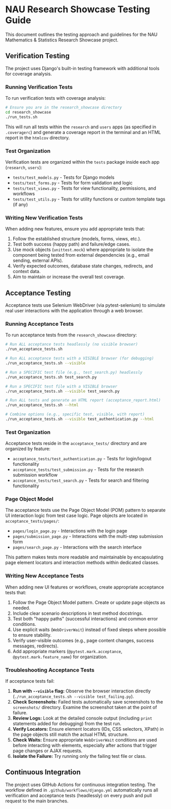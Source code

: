 # NAU Research Showcase Testing Guide

This document outlines the testing approach and guidelines for the NAU Mathematics & Statistics Research Showcase project.

## Verification Testing

The project uses Django's built-in testing framework with additional tools for coverage analysis.

### Running Verification Tests

To run verification tests with coverage analysis:

```bash
# Ensure you are in the research_showcase directory
cd research_showcase 
./run_tests.sh
```

This will run all tests within the `research` and `users` apps (as specified in `.coveragerc`) and generate a coverage report in the terminal and an HTML report in the `htmlcov` directory.

### Test Organization

Verification tests are organized within the `tests` package inside each app (`research`, `users`):

- `tests/test_models.py` - Tests for Django models
- `tests/test_forms.py` - Tests for form validation and logic
- `tests/test_views.py` - Tests for view functionality, permissions, and workflows
- `tests/test_utils.py` - Tests for utility functions or custom template tags (if any)

### Writing New Verification Tests

When adding new features, ensure you add appropriate tests that:

1. Follow the established structure (models, forms, views, etc.).
2. Test both success (happy path) and failure/edge cases.
3. Use mock objects (`unittest.mock`) where appropriate to isolate the component being tested from external dependencies (e.g., email sending, external APIs).
4. Verify expected outcomes, database state changes, redirects, and context data.
5. Aim to maintain or increase the overall test coverage.

## Acceptance Testing

Acceptance tests use Selenium WebDriver (via pytest-selenium) to simulate real user interactions with the application through a web browser.

### Running Acceptance Tests

To run acceptance tests from the `research_showcase` directory:

```bash
# Run ALL acceptance tests headlessly (no visible browser)
./run_acceptance_tests.sh

# Run ALL acceptance tests with a VISIBLE browser (for debugging)
./run_acceptance_tests.sh --visible

# Run a SPECIFIC test file (e.g., test_search.py) headlessly
./run_acceptance_tests.sh test_search.py

# Run a SPECIFIC test file with a VISIBLE browser
./run_acceptance_tests.sh --visible test_search.py

# Run ALL tests and generate an HTML report (acceptance_report.html)
./run_acceptance_tests.sh --html

# Combine options (e.g., specific test, visible, with report)
./run_acceptance_tests.sh --visible test_authentication.py --html
```

### Test Organization

Acceptance tests reside in the `acceptance_tests/` directory and are organized by feature:

- `acceptance_tests/test_authentication.py` - Tests for login/logout functionality
- `acceptance_tests/test_submission.py` - Tests for the research submission workflow
- `acceptance_tests/test_search.py` - Tests for search and filtering functionality

### Page Object Model

The acceptance tests use the Page Object Model (POM) pattern to separate UI interaction logic from test case logic. Page objects are located in `acceptance_tests/pages/`:

- `pages/login_page.py` - Interactions with the login page
- `pages/submission_page.py` - Interactions with the multi-step submission form
- `pages/search_page.py` - Interactions with the search interface

This pattern makes tests more readable and maintainable by encapsulating page element locators and interaction methods within dedicated classes.

### Writing New Acceptance Tests

When adding new UI features or workflows, create appropriate acceptance tests that:

1. Follow the Page Object Model pattern. Create or update page objects as needed.
2. Include clear scenario descriptions in test method docstrings.
3. Test both "happy paths" (successful interactions) and common error conditions.
4. Use explicit waits (`WebDriverWait`) instead of fixed sleeps where possible to ensure stability.
5. Verify user-visible outcomes (e.g., page content changes, success messages, redirects).
6. Add appropriate markers (`@pytest.mark.acceptance`, `@pytest.mark.feature_name`) for organization.

### Troubleshooting Acceptance Tests

If acceptance tests fail:

1. **Run with `--visible` flag:** Observe the browser interaction directly (`./run_acceptance_tests.sh --visible test_failing.py`).
2. **Check Screenshots:** Failed tests automatically save screenshots to the `screenshots/` directory. Examine the screenshot taken at the point of failure.
3. **Review Logs:** Look at the detailed console output (including `print` statements added for debugging) from the test run.
4. **Verify Locators:** Ensure element locators (IDs, CSS selectors, XPath) in the page objects still match the actual HTML structure.
5. **Check Waits:** Ensure appropriate `WebDriverWait` conditions are used before interacting with elements, especially after actions that trigger page changes or AJAX requests.
6. **Isolate the Failure:** Try running only the failing test file or class.

## Continuous Integration

The project uses GitHub Actions for continuous integration testing. The workflow defined in `.github/workflows/django.yml` automatically runs all verification and acceptance tests (headlessly) on every push and pull request to the main branches.
